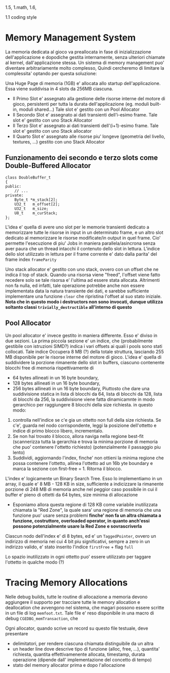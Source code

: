 1.5, 1.math, 1.6,

1.1 coding style

# Memory Management System

La memoria dedicata al gioco va preallocata in fase di inizializzazione dell'applicazione e dopodiche gestita internamente, senza ulteriori chiamate al kernel, dall'applicazione 
stessa. Un sistema di memory management puo' diventare arbitrariamente molto complesso, Quindi cercheremo di limitare la complessita' optando per questa soluzione:

Una Huge Page di memoria (1GB) e' allocata allo startup dell'applicazione. Essa viene suddivisa in 4 slots da 256MB ciascuna. 
- Il Primo Slot e' assegnato alla gestione delle risorse interne del motore di gioco, persistenti per tutta la durata dell'applicazione (eg. moduli built-in, moduli shared...)
  Tale slot e' gestito con un Pool Allocator
- Il Secondo Slot e' assegnato ai dati transienti dell'i-esimo frame. Tale slot e' gestito con uno Stack Allocator
- Il Terzo Slot e' assegnato ai dati transienti dell'(i+1)-esimo frame. Tale slot e' gestito con uno Stack allocator
- Il Quarto Slot e' assegnato alle risorse piu' longeve (geometria del livello, textures, ...) gestito con uno Stack Allocator

## Funzionamento dei secondo e terzo slots come Double-Buffered Allocator
```
class DoubleBuffer_t
{
public:
    // ...
private:
    Byte_t *m_stack[2];
    U32_t   m_offset[2];
    U32_t   m_size;
    U8_t    m_curStack;
};
```
L'idea e' quella di avere uno slot per le memorie transienti dedicato a memorizzare tutte le risorse in input in un determinato frame, e un altro slot dedicato al 
memorizzare le risorse modificate/in output in quel frame. Cio' permette l'esecuzione di piu' Jobs in maniera parallela/asincrona senza aver paura che un thread intacchi il contenuto
dello slot in lettura. L'indice dello slot utilizzato in lettura per il frame corrente e' dato dalla parita' del frame index `frameParity`

Uno stack allocator e' gestito con uno stack, ovvero con un offset che ne indica il top of stack. Quando una risorsa viene "freed", l'offset viene fatto recedere solo se tale risorsa
e' l'ultima ad essere stata allocata. Altrimenti non fa nulla, ed infatti, tale operazione potrebbe anche non essere implementata data la natura transiente dei dati, e sarebbe 
sufficiente implementare una funzione `clear` che ripristina l'offset al suo stato iniziale. 
**Nota che in questo modo i destructors non sono invocati, dunque utilizza soltanto classi `trivially_destructible` all'interno di questo**

## Pool Allocator
Un pool allocator e' invece gestito in maniera differente. Esso e' diviso in due sezioni. La prima piccola sezione e' un indice, che (probabilmente gestibile con istruzioni SIMD?)
indica i vari offsets ai quali i pools sono stati collocati. Tale indice Occupera 8 MB (?) della totale struttura, lasciando 255 MB disponibile per le risorse interne del motore di 
gioco. L'idea e' quella di suddividere la porzione rimanente dello slot in buffers, ciascuno contenente blocchi free di memoria rispettivamente di 
- 64 bytes allineati in un 16 byte boundary, 
- 128 bytes allineati in un 16 byte boundary,
- 256 bytes allineati in un 16 byte boundary,
Piuttosto che dare una suddivisione statica in lista di blocchi da 64, lista di blocchi da 128, lista di blocchi da 256, la suddivisione viene fatta dinamicamnte in modo gerarchico
per raggiungere 8 blocchi della size richiesta. in questo modo:

1. controlla nell'indice se c'e gia un ottetto non full della size richiesta. Se c'e', guarda nel nodo corrispondente, leggi la posizione dell'ottetto e indice di primo blocco 
   libero, incrementalo.
2. Se non hai trovato il blocco, allora naviga nella regione best-fit (scannerizza tutta la gerarchia e trova la minima porzione di memoria che puo' contenere l'ottetto richiesto)
   (potenzialmente il passaggio piu lento)
3. Suddividi, aggiornando l'index, finche' non ottieni la minima regione che possa contenere l'ottetto, allinea l'ottetto ad un 16b yte boundary e marca la sezione con 
   first-free = 1. Ritorna il blocco.

L'index e' logicamente un Binary Search Tree. Esso lo implementiamo in un array, il quale e' 8 MB - 128 KB in size, sufficiente a indicizzare la rimanente porzione di 248 MB di 
memoria anche nel peggior caso possibile in cui il buffer e' pieno di ottetti da 64 bytes, size minima di allocazione
- Esponiamo allora questa regione di 128 KB come variabile inutilizzata chiamata la "Red Zone", la quale sara' una regione di memoria che una funzione puo' usare senza problemi 
  **finche' non fa un altra chiamata a funzione, costruttore, overloaded operator, in quanto anch'essi possono potenzialmente usare la Red Zone e sovrascriverla**

Ciascun nodo dell'index e' di 8 bytes, ed e' un `TaggedPointer`, ovvero un indirizzo di memoria nei cui 4 bit piu significativi, sempre a zero in un indirizzo valido, e' stato 
inserito l'indice `firstFree` + flag `full`

Lo spazio inutilizzato in ogni ottetto puo' essere utilizzato per taggare l'ottetto in qualche modo (?)

# Tracing Memory Allocations
Nelle debug builds, tutte le routine di allocazione a memoria devono aggiungere il supporto per tracciare tutte le memory allocation e deallocation che avvengono nel sistema, che 
magari possono essere scritte in un file di log `memfoot.txt`. Tale file e' reso disponibile in una macro di debug `CGEDBG_memTransaction`, che 

Ogni allocator, quando scrive un record su questo file testuale, deve presentare
- delimitatori, per rendere ciascuna chiamata distinguibile da un altra
- un header line dove descrive tipo di funzione (alloc, free, ...), quantita' richiesta, quantita effettivamenente allocata, timestamp, durata operazione (dipende dall'
  implementazione del concetto di tempo)
- stato del memory allocator prima e dopo l'allocazione

